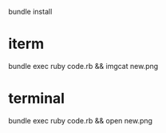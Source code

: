bundle install

# iterm
bundle exec ruby code.rb && imgcat new.png

# terminal
bundle exec ruby code.rb && open new.png
